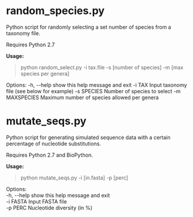 # random_species.py

Python script for randomly selecting a set number of species from a taxonomy file.

Requires Python 2.7

<b>Usage:</b>

> python random_select.py -i tax.file -s [number of species] -m [max species per genera]

Options:
-h, --help      show this help message and exit
-i  TAX         Input taxonomy file (see below for example)
-s  SPECIES     Number of species to select
-m  MAXSPECIES  Maximum number of species allowed per genera

# mutate_seqs.py

Python script for generating simulated sequence data with a certain percentage of nucleotide substitutions. 

Requires Python 2.7 and BioPython.

<b>Usage:</b>
> python mutate_seqs.py -i [in.fasta] -p [perc]

Options:  
-h, --help	show this help message and exit  
-i FASTA		Input FASTA file  
-p PERC			Nucleotide diversity (in %)  
